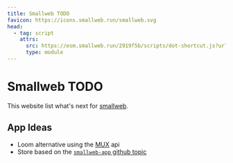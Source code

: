 ```yaml
---
title: Smallweb TODO
favicon: https://icons.smallweb.run/smallweb.svg
head:
  - tag: script
    attrs:
      src: https://esm.smallweb.run/2919f5b/scripts/dot-shortcut.js?url=https://editor.smallweb.run/todo/index.md
      type: module
---
```


# Smallweb TODO

This website list what's next for [smallweb](https://smallweb.run).

## App Ideas

- Loom alternative using the [MUX](https://www.mux.com/) api
- Store based on the [`smallweb-app` github topic](https://github.com/topics/smallweb-app)

